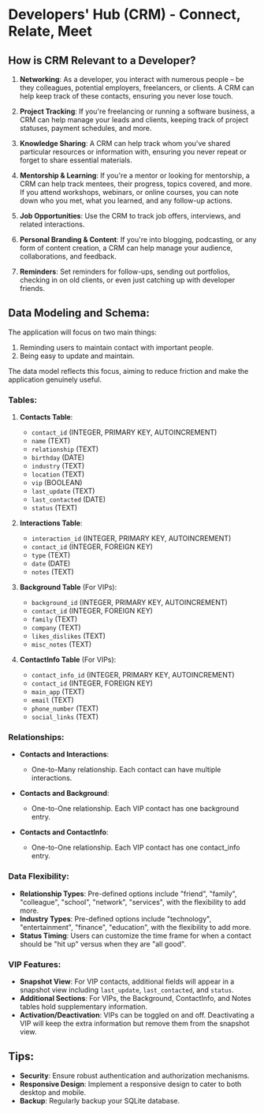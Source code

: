 # Developers' Hub (CRM) - Connect, Relate, Meet

## How is CRM Relevant to a Developer?

1. **Networking**: As a developer, you interact with numerous people –
   be they colleagues, potential employers, freelancers, or clients. A
   CRM can help keep track of these contacts, ensuring you never lose
   touch.

2. **Project Tracking**: If you're freelancing or running a software
   business, a CRM can help manage your leads and clients, keeping
   track of project statuses, payment schedules, and more.

3. **Knowledge Sharing**: A CRM can help track whom you've shared
   particular resources or information with, ensuring you never repeat
   or forget to share essential materials.

4. **Mentorship & Learning**: If you're a mentor or looking for
   mentorship, a CRM can help track mentees, their progress, topics
   covered, and more. If you attend workshops, webinars, or online
   courses, you can note down who you met, what you learned, and any
   follow-up actions.

5. **Job Opportunities**: Use the CRM to track job offers, interviews,
   and related interactions.

6. **Personal Branding & Content**: If you're into blogging,
   podcasting, or any form of content creation, a CRM can help manage
   your audience, collaborations, and feedback.

7. **Reminders**: Set reminders for follow-ups, sending out
   portfolios, checking in on old clients, or even just catching up
   with developer friends.

## Data Modeling and Schema:

The application will focus on two main things:

1. Reminding users to maintain contact with important people.
2. Being easy to update and maintain.

The data model reflects this focus, aiming to reduce friction and make
the application genuinely useful.

### Tables:

1. **Contacts Table**:

   - `contact_id` (INTEGER, PRIMARY KEY, AUTOINCREMENT)
   - `name` (TEXT)
   - `relationship` (TEXT)
   - `birthday` (DATE)
   - `industry` (TEXT)
   - `location` (TEXT)
   - `vip` (BOOLEAN)
   - `last_update` (TEXT)
   - `last_contacted` (DATE)
   - `status` (TEXT)

2. **Interactions Table**:

   - `interaction_id` (INTEGER, PRIMARY KEY, AUTOINCREMENT)
   - `contact_id` (INTEGER, FOREIGN KEY)
   - `type` (TEXT)
   - `date` (DATE)
   - `notes` (TEXT)

3. **Background Table** (For VIPs):

   - `background_id` (INTEGER, PRIMARY KEY, AUTOINCREMENT)
   - `contact_id` (INTEGER, FOREIGN KEY)
   - `family` (TEXT)
   - `company` (TEXT)
   - `likes_dislikes` (TEXT)
   - `misc_notes` (TEXT)

4. **ContactInfo Table** (For VIPs):
   - `contact_info_id` (INTEGER, PRIMARY KEY, AUTOINCREMENT)
   - `contact_id` (INTEGER, FOREIGN KEY)
   - `main_app` (TEXT)
   - `email` (TEXT)
   - `phone_number` (TEXT)
   - `social_links` (TEXT)

### Relationships:

- **Contacts and Interactions**:

  - One-to-Many relationship. Each contact can have multiple
    interactions.

- **Contacts and Background**:

  - One-to-One relationship. Each VIP contact has one background
    entry.

- **Contacts and ContactInfo**:

  - One-to-One relationship. Each VIP contact has one contact_info
    entry.

### Data Flexibility:

- **Relationship Types**: Pre-defined options include "friend",
  "family", "colleague", "school", "network", "services", with the
  flexibility to add more.
- **Industry Types**: Pre-defined options include "technology",
  "entertainment", "finance", "education", with the flexibility to add
  more.
- **Status Timing**: Users can customize the time frame for when a
  contact should be "hit up" versus when they are "all good".

### VIP Features:

- **Snapshot View**: For VIP contacts, additional fields will appear
  in a snapshot view including `last_update`, `last_contacted`, and
  `status`.
- **Additional Sections**: For VIPs, the Background, ContactInfo, and
  Notes tables hold supplementary information.
- **Activation/Deactivation**: VIPs can be toggled on and off.
  Deactivating a VIP will keep the extra information but remove them
  from the snapshot view.

## Tips:

- **Security**: Ensure robust authentication and authorization
  mechanisms.
- **Responsive Design**: Implement a responsive design to cater to
  both desktop and mobile.
- **Backup**: Regularly backup your SQLite database.
